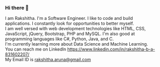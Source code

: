 ### Hi there 👋
I am Rakshitha. I'm a Software Engineer. I like to code and build applications. I constantly look for opportunities to better myself.<br>
I am well versed with web development technologies like HTML, CSS, JavaScript, jQuery, Bootstrap, PHP and MySQL. I'm also good at programming languages like C#, Python, Java, and C.<br>
I'm currently learning more about Data Science and Machine Learning.<br>
You can reach me on LinkedIn https://www.linkedin.com/in/rakshitha-b-a-831602207/<br>
My Email ID is rakshitha.aruna@gmail.com<br>

<!--
**raksh-143/raksh-143** is a ✨ _special_ ✨ repository because its `README.md` (this file) appears on your GitHub profile.

Here are some ideas to get you started:

- 🔭 I’m currently working on ...
- 🌱 I’m currently learning ...
- 👯 I’m looking to collaborate on ...
- 🤔 I’m looking for help with ...
- 💬 Ask me about ...
- 📫 How to reach me: ...
- 😄 Pronouns: ...
- ⚡ Fun fact: ...
-->
